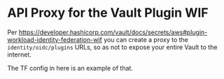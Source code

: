 # API Proxy for the Vault Plugin WIF

Per https://developer.hashicorp.com/vault/docs/secrets/aws#plugin-workload-identity-federation-wif
you can create a proxy to the `identity/oidc/plugins` URLs, so as not to expose your entire Vault to the internet.

The TF config in here is an example of that.

